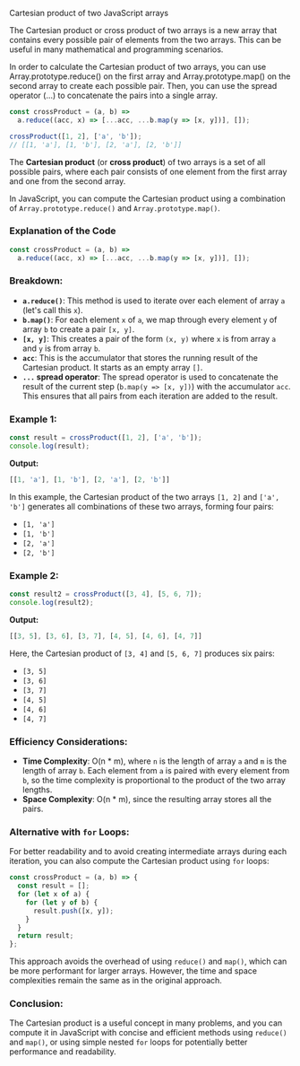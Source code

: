 Cartesian product of two JavaScript arrays

The Cartesian product or cross product of two arrays is a new array that contains every possible pair of elements from the two arrays. This can be useful in many mathematical and programming scenarios.

In order to calculate the Cartesian product of two arrays, you can use Array.prototype.reduce() on the first array and Array.prototype.map() on the second array to create each possible pair. Then, you can use the spread operator (...) to concatenate the pairs into a single array.

```js
const crossProduct = (a, b) =>
  a.reduce((acc, x) => [...acc, ...b.map(y => [x, y])], []);

crossProduct([1, 2], ['a', 'b']);
// [[1, 'a'], [1, 'b'], [2, 'a'], [2, 'b']]

```

The **Cartesian product** (or **cross product**) of two arrays is a set of all possible pairs, where each pair consists of one element from the first array and one from the second array.

In JavaScript, you can compute the Cartesian product using a combination of `Array.prototype.reduce()` and `Array.prototype.map()`.

### Explanation of the Code

```javascript
const crossProduct = (a, b) =>
  a.reduce((acc, x) => [...acc, ...b.map(y => [x, y])], []);
```

### Breakdown:
- **`a.reduce()`**: This method is used to iterate over each element of array `a` (let's call this `x`).
- **`b.map()`**: For each element `x` of `a`, we map through every element `y` of array `b` to create a pair `[x, y]`.
- **`[x, y]`**: This creates a pair of the form `(x, y)` where `x` is from array `a` and `y` is from array `b`.
- **`acc`**: This is the accumulator that stores the running result of the Cartesian product. It starts as an empty array `[]`.
- **`...` spread operator**: The spread operator is used to concatenate the result of the current step (`b.map(y => [x, y])`) with the accumulator `acc`. This ensures that all pairs from each iteration are added to the result.

### Example 1:

```javascript
const result = crossProduct([1, 2], ['a', 'b']);
console.log(result);
```

**Output:**
```javascript
[[1, 'a'], [1, 'b'], [2, 'a'], [2, 'b']]
```

In this example, the Cartesian product of the two arrays `[1, 2]` and `['a', 'b']` generates all combinations of these two arrays, forming four pairs:
- `[1, 'a']`
- `[1, 'b']`
- `[2, 'a']`
- `[2, 'b']`

### Example 2:

```javascript
const result2 = crossProduct([3, 4], [5, 6, 7]);
console.log(result2);
```

**Output:**
```javascript
[[3, 5], [3, 6], [3, 7], [4, 5], [4, 6], [4, 7]]
```

Here, the Cartesian product of `[3, 4]` and `[5, 6, 7]` produces six pairs:
- `[3, 5]`
- `[3, 6]`
- `[3, 7]`
- `[4, 5]`
- `[4, 6]`
- `[4, 7]`

### Efficiency Considerations:
- **Time Complexity**: O(n * m), where `n` is the length of array `a` and `m` is the length of array `b`. Each element from `a` is paired with every element from `b`, so the time complexity is proportional to the product of the two array lengths.
- **Space Complexity**: O(n * m), since the resulting array stores all the pairs.

### Alternative with `for` Loops:

For better readability and to avoid creating intermediate arrays during each iteration, you can also compute the Cartesian product using `for` loops:

```javascript
const crossProduct = (a, b) => {
  const result = [];
  for (let x of a) {
    for (let y of b) {
      result.push([x, y]);
    }
  }
  return result;
};
```

This approach avoids the overhead of using `reduce()` and `map()`, which can be more performant for larger arrays. However, the time and space complexities remain the same as in the original approach.

### Conclusion:
The Cartesian product is a useful concept in many problems, and you can compute it in JavaScript with concise and efficient methods using `reduce()` and `map()`, or using simple nested `for` loops for potentially better performance and readability.